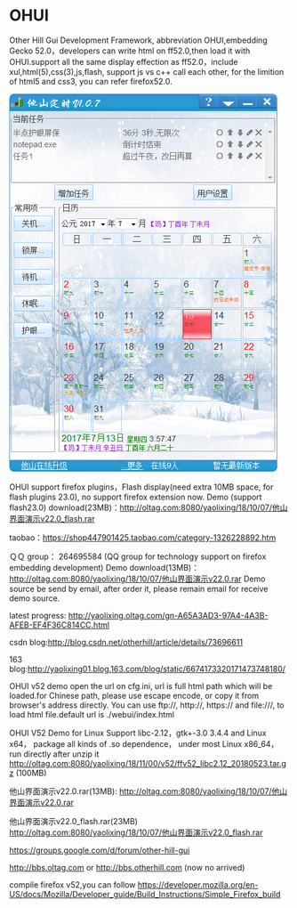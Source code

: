 # OHUI
Other Hill Gui Development Framework, abbreviation OHUI,embedding Gecko 52.0，developers can write html on ff52.0,then load it with OHUI.support all the same display effection as  ff52.0，include xul,html(5),css(3),js,flash,  support js vs c++ call each other, for the limition of html5 and css3, you can refer firefox52.0.

![PNG](images/OtherHillTimerv1.0.7.png)

OHUI support firefox plugins，Flash display(need extra 10MB space, for flash plugins 23.0), no support firefox extension now.
Demo (support flash23.0) download(23MB)：http://oltag.com:8080/yaolixing/18/10/07/他山界面演示v22.0_flash.rar

taobao：https://shop447901425.taobao.com/category-1326228892.htm

ＱＱ group：  264695584 (QQ group for technology support on firefox embedding development)
Demo download(13MB)：http://oltag.com:8080/yaolixing/18/10/07/他山界面演示v22.0.rar
Demo source be send by email, after order it, please remain email for receive demo source.

latest progress: http://yaolixing.oltag.com/gn-A65A3AD3-97A4-4A3B-AFEB-EF4F36C814CC.html

csdn blog:http://blog.csdn.net/otherhill/article/details/73696611

163 blog:http://yaolixing01.blog.163.com/blog/static/6674173320171473748180/

OHUI v52 demo open the url  on cfg.ini, url is  full html path which will be loaded.for Chinese path, please use escape encode, or copy it from browser's address directly. You can use ftp://, http://, https:// and  file:///, to load html file.default url is ./webui/index.html 

OHUI V52 Demo for Linux 
Support libc-2.12，gtk+-3.0 3.4.4 and Linux x64， package all kinds of .so dependence，
under most Linux x86_64，run  directly after unzip it
http://oltag.com:8080/yaolixing/18/11/00/v52/ffv52_libc2.12_20180523.tar.gz (100MB)

他山界面演示v22.0.rar(13MB):
http://oltag.com:8080/yaolixing/18/10/07/他山界面演示v22.0.rar

他山界面演示v22.0_flash.rar(23MB)
http://oltag.com:8080/yaolixing/18/10/07/他山界面演示v22.0_flash.rar

https://groups.google.com/d/forum/other-hill-gui

http://bbs.oltag.com or http://bbs.otherhill.com (now no arrived)

compile firefox v52,you can follow 
https://developer.mozilla.org/en-US/docs/Mozilla/Developer_guide/Build_Instructions/Simple_Firefox_build

